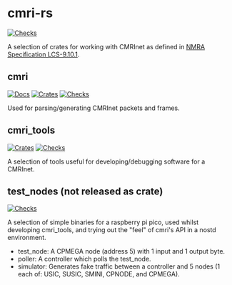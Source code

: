# cmri-rs

[![Checks](https://github.com/RobertGauld/cmri-rs/actions/workflows/commit_checks.yml/badge.svg?branch=main)](https://github.com/RobertGauld/cmri-rs/actions/workflows/commit_checks.yml)

A selection of crates for working with CMRInet as defined in [NMRA Specification LCS-9.10.1](https://www.nmra.org/sites/default/files/standards/sandrp/Other_Specifications/lcs-9.10.1_cmrinet_v1.1.pdf).

## cmri

[![Docs](https://docs.rs/pg_filters/badge.svg)](https://docs.rs/pg_filters/latest/pg_filters/)
[![Crates](https://img.shields.io/crates/v/cmri.svg)](https://crates.io/crates/cmri)
[![Checks](https://github.com/RobertGauld/cmri-rs/actions/workflows/commit_checks-cmri.yml/badge.svg?branch=main)](https://github.com/RobertGauld/cmri-rs/actions/workflows/commit_checks-cmri.yml)

Used for parsing/generating CMRInet packets and frames.

## cmri_tools

[![Crates](https://img.shields.io/crates/v/cmri_tools.svg)](https://crates.io/crates/cmri_tools)
[![Checks](https://github.com/RobertGauld/cmri-rs/actions/workflows/commit_checks-cmri_tools.yml/badge.svg?branch=main)](https://github.com/RobertGauld/cmri-rs/actions/workflows/commit_checks-cmri_tools.yml)

A selection of tools useful for developing/debugging software for a CMRInet.

## test_nodes (not released as crate)

[![Checks](https://github.com/RobertGauld/cmri-rs/actions/workflows/commit_checks-test_nodes.yml/badge.svg?branch=main)](https://github.com/RobertGauld/cmri-rs/actions/workflows/commit_checks-test_nodes.yml)

A selection of simple binaries for a raspberry pi pico, used whilst developing cmri_tools,
and trying out the "feel" of cmri's API in a nostd environment.

* test_node: A CPMEGA node (address 5) with 1 input and 1 output byte.
* poller: A controller which polls the test_node.
* simulator: Generates fake traffic between a controller and 5 nodes (1 each of: USIC, SUSIC, SMINI, CPNODE, and CPMEGA).
